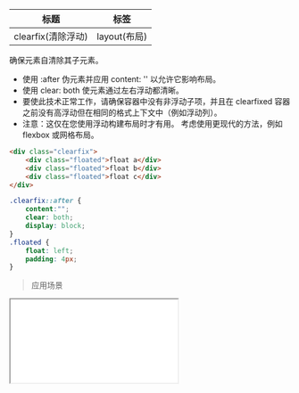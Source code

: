 | 标题                             | 标签           |
| -------------------------------- | -------------- |
| clearfix(清除浮动) | layout(布局) |

确保元素自清除其子元素。

* 使用 :after 伪元素并应用 content: '' 以允许它影响布局。
* 使用 clear: both 使元素通过左右浮动都清晰。
* 要使此技术正常工作，请确保容器中没有非浮动子项，并且在 clearfixed 容器之前没有高浮动但在相同的格式上下文中（例如浮动列）。
* 注意：这仅在您使用浮动构建布局时才有用。 考虑使用更现代的方法，例如 flexbox 或网格布局。

```html
<div class="clearfix">
    <div class="floated">float a</div>
    <div class="floated">float b</div>
    <div class="floated">float c</div>
</div>
```

```css
.clearfix::after {
    content:"";
    clear: both;
    display: block;
}
.floated {
    float: left;
    padding: 4px;
}
```

> 应用场景

<iframe src="codes/css/html/clearfix.html"></iframe>




